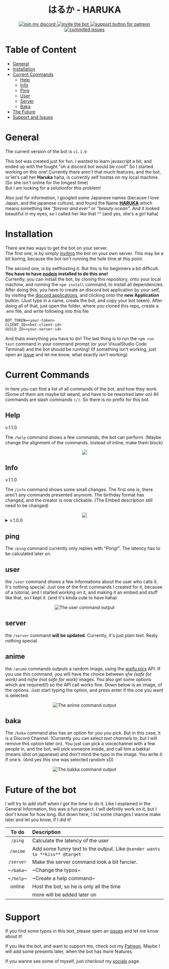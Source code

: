 <!-- Image -->
<div align="center">
    <h1>はるか - HARUKA</h1>
    <a href="https://discord.gg/NAYNT2c77G">
        <img src="https://img.shields.io/discord/300587644717498369?color=%235865F2&label=discord&logo=discord&logoColor=white&style=flat-square" alt="join my discord"/>
    </a>
    <a href="https://discord.com/api/oauth2/authorize?client_id=1051546654249058455&permissions=8&scope=applications.commands%20bot">
        <img src="https://img.shields.io/badge/invite_bot-to_your_server-5865F2?style=flat-square&logo=discord&logoColor=white" alt="invite the bot"/>
    </a>
    <a href="https://www.patreon.com/crimsonshade">
        <img src="https://img.shields.io/badge/support-patreon-FF424D?style=flat-square&logo=patreon&logoColor=white" alt="support button for patreon"/>
    </a>
</div>
<div align="center">
    <a href="https://github.com/crimsonshade/haruka/issues">
        <img src="https://img.shields.io/github/issues-raw/crimsonshade/haruka?label=commited%20issues&logo=github&logoColor=white&style=flat-square" alt="commited issues"/>
    </a>
</div>

# Table of Content

- [General](#general)
- [Installation](#installation)
- [Current Commands](#current-commands)
    - [Help](#help)
    - [Info](#info)
    - [Ping](#ping)
    - [User](#user)
    - [Server](#server)
    - [Baka](#baka)
- [The Future](#future-of-the-bot)
- [Support and Issues](#support)

# General

The current version of the bot is `v1.1.0`

This bot was created just for fun. I wanted to learn javascript a bit, and ended up with the fought "oh a discord bot would be cool!" So I started working on this one! Currently there aren't that much features, and the bot, or let's call her **Haruka** haha, is currently self hostes on my local machine. (So she isn't online for the longest time) <br/>
But I am looking for a solutionfor this problem!

Also just for information, I googled some Japanese names (because I love Japan, and the japanese culture), and found the Name **[HARUKA](https://japanese-names.info/first-name/haruka-2/)** which means something like *"forever and ever"* or *"beauty ocean"*. And it looked beautiful in my eyes, so I called her like that ^^ (and yes, she's a girl haha)

# Installation

There are two ways to get the bot on your server. <br/>
The first one, is by simply [inviting](https://discord.com/api/oauth2/authorize?client_id=1051546654249058455&permissions=8&scope=applications.commands%20bot) the bot on your own server. This may be a bit boring, because the bot isn't running the hole time at this point.

The second one, is by selfhosting it. But this is for beginners a bit difficult. <br/>
**You have to have [nodejs](https://nodejs.org/en/) installed to do this one!** <br/>
Currently, you can install the bot, by cloning this repository, onto your local machine, and running the `npm install` command, to install all dependencies. After doing this, you have to create an discord bot application by your self, by visiting the [discord applications](https://discord.com/developers/applications), and clicking onto the **new Application** button. (Just type in a name, create the bot, and copy your bot token). 
After doing all of that, just open the folder, where you cloned this repo, create a .env file, and write following into this file
```JS
BOT_TOKEN=<your-token>
CLIENT_ID=<bot-client-id>
GUILD_ID=<your-server-id>
```

And thats everything you have to do! The last thing is to run the `npm run test` command in your command prompt (or your VisualStudio Code Terminal) and the bot should be running! (If something isn't working, just open an [issue](https://github.com/crimsonshade/haruka/issues) and let me know, what exactly isn't working)

# Current Commands
In here you can find a list of all commands of the bot, and how they work. (Some of them are maybe bit weard, and have to be reworked later on) All commands are slash commands `(/)`. So there is no prefix for this bot.

## Help
<summary>v.1.1.0</summary>

The `/help` command shows a few commands, the bot can perform. (Maybe change the alignment of the commands. Instead of inline, make them block)

<div align="center">
    <img src="./img/help.png" />
</div>

## Info
<summary>v.1.1.0</summary>

The `/info` command shows some small changes. The first one is, there aren't any commands presented anymore. The birthday format has changed, and the creator is now clickable. (The Embed description still need to be changed)

<div align="center">
    <img src="./img/info-upd.png" />
</div>

<details>
<summary>v.1.0.0</summary>
The `/info` command is the same like the `help` command (which doesn't exist right now) and displays not only a few infos about the bot, but also a brieve summary of the commands.
<div align="center">
    <img src="./img/old/info.png" alt="The info command output"/>
</div>
</details>

## ping
The `/ping` command currently only replies with "Pong!". The latency has to be calculated later on.

## user
the `/user` command shows a few informations about the user who calls it. It's nothing special. Just one of the first commands I created for it, because of a tutorial, and I started working on it, and making it an embed and stuff like that, so I kept it. (and it's kinda cute to have haha)
<div align="center">
    <img src="./img/user.png" alt="The user command output"/>
</div>

## server
the `/server` command **will be updated**. Currently, it's just plain text. Realy nothing special.

## anime
the `/anime` commands outputs a random image, using the [waifu.pics](https://waifu.pics/) API. If you use this command, you will have the choice between *sfw (safe for work)* and *nsfw (not safe for work)* images. You also get some options which are required(!) so the API call works fine. Down below is an image, of the options. Just start typing the option, and press enter if the one you want is selected.
<div align="center">
    <img src="./img/anime-options.png" alt="The anime command output"/>
</div>

## baka
The `/baka` command also has an option for you you pick. But in this case, it is a Discord Channel. (Currently you can select *text channels* to, but I will remove this option later on). You just can pick a voicechannel with a few people in, and the bot, will pick someone inside, and call him a bakka! (means idiot on japanese) and don't mind the typo in the image. You write it if one k. (And yes this one was selected random xD)
<div align="center">
    <img src=".img/baka.png" alt="The bakka command output"/>
</div>

# Future of the bot
I will try to add stuff when I got the time to do it. Like I explained in the General Information, this was a fun project. I will definitly work on it, but I don't know for how long. But down here, I list some changes I wanne make later and let you know, if I did it!

| To do | Description |
|:-------:|:-----|
| `/ping` | Calculate the latency of the user |
| `/anime` | Add some funny text to the output. Like `@sender wants to **kiss** @target` |
| `/server` | Make the server command look a bit fancier. |
| ~`/baka`~ | ~Change the typos~ |
| ~`/help`~ | ~Create a help command~ |
| online | Host the bot, so he is only all the time |
|  | more will be added later on |

# Support
If you find some typos in this text, please open an [issues](https://github.com/crimsonshade/haruka/issues) and let me know about it! <br />

If you like the bot, and want to support me, check out my [Patreon](https://github.com/crimsonshade/haruka/issues). Maybe I will add some presents later, when the bot has more features.

If you wanne see some of myself, just checkout my [socials](https://socials.crmsn.xyz) page.
